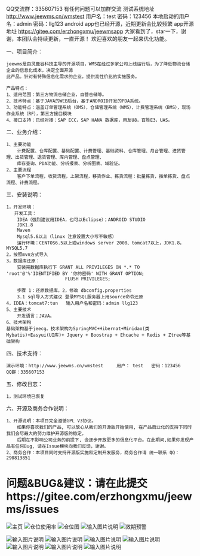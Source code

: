
QQ交流群：335607153  有任何问题可以加群交流
测试系统地址 http://www.jeewms.cn/wmstest   用户名：test  密码：123456 本地启动的用户名：admin 密码：llg123
android app也已经开源，近期更新会比较频繁 app开源地址  https://gitee.com/erzhongxmu/jeewmsapp
大家看到了，star一下，谢谢，本团队会持续更新，一直开源！
欢迎喜欢的朋友一起来优化功能。

一、项目简介：
     
    jeewms是由灵鹿谷科技主导的开源项目，WMS在经过多家公司上线运行后，为了降低物流仓储企业的信息化成本，决定全面开源
    此产品。针对有特殊信息化需求的企业，提供高性价比的实施服务。

    产品特点：
    1、适用范围：第三方物流仓储企业，自营仓储等。
    2、技术特点：基于JAVA的WEB后台，基于ANDROID开发的PDA系统。
    3、功能特点：涵盖订单管理系统（OMS），仓储管理系统（WMS），计费管理系统（BMS），现场作业系统（RF），第三方接口模块
    4、接口支持：已经对接：SAP ECC，SAP HANA 数据库，用友U8，百胜E3，UAS。

二、业务介绍：    

    1、主要功能
        计费配置、仓库配置、基础配置、计费管理、基础资料、仓库管理、月台管理、进货管理、出货管理、退货管理、库内管理、盘点管理、
        库存查询、PDA功能、分析报表、分析图表、域验证。
    2、主要流程
        客户下单流程，收货流程，上架流程，移货作业、拣货流程：批量拣货，按单拣货、盘点流程、计费流程。

三、安装说明：
  
    1，开发环境：
       开发工具：
		IDEA（强烈建议用IDEA，也可以Eclipse）；ANDROID STUDIO
		JDK1.8
		Maven
		Mysql5.6以上（linux 注意设置大小写不敏感）
		运行环境：CENTOS6.5以上或windows server 2008、tomcat7以上，JDK1.8， MYSQL5.7
    2，按照mvn方式导入
    3，数据库还原：
        安装完数据库执行下 GRANT ALL PRIVILEGES ON *.* TO 'root'@'%'IDENTIFIED BY '你的密码' WITH GRANT OPTION;
                          FLUSH PRIVILEGES;

        步骤 1：还原数据库，2，修改 dbconfig.properties
        3.1 sql导入方式建议 登录MYSQL服务器上用source命令还原
    4，IDEA：tomcat7:tun   输入用户名和密码：admin llg123
    5、主要技术
        开发语言：JAVA。
    6、技术架构
	基础架构基于jeecg。技术架构为SpringMVC+Hibernat+Minidao(类Mybatis)+Easyui(UI库)+ Jquery + Boostrap + Ehcache + Redis + Ztree等基础架构
	
四、技术支持：

    演示环境：http://www.jeewms.cn/wmstest     用户： test   密码：123456
    QQ群：335607153    

五、修改日志：
    
    1，测试环境已恢复

	


   
六、开源及商务合作说明：

    1、开源说明：本项目完全遵循GPL V3协议。
        如果你喜欢我们的产品, 可以放心从我们的开源版开始使用, 在产品商业化的支持下同时我们会尽最大的努力维护开源版的稳定。
        后期在不影响公司业务的前提下, 会逐步开放更多的信息化平台。在此期间,如果你发现产品有任何Bug, 请在Issue模块向我们反馈，谢谢。
    2、商务合作：本项目同时支持开源版实施和定制开发服务，商务合作请 统一联系 QQ：290813851

# 问题&BUG&建议：请在此提交https://gitee.com/erzhongxmu/jeewms/issues
![主页](https://images.gitee.com/uploads/images/2018/1014/235739_2c29bbbf_544004.png "wmshome.png")
![仓位使用率](https://images.gitee.com/uploads/images/2018/1015/000747_4eafc335_544004.png "cwsyl.png")
![仓位图](https://images.gitee.com/uploads/images/2018/1015/000802_e438ced8_544004.png "cwt.png")
![输入图片说明](https://images.gitee.com/uploads/images/2018/1015/000813_bab8d35c_544004.png "ccsl.png")
![效期预警](https://images.gitee.com/uploads/images/2018/1015/000823_c5a982fe_544004.png "xqyj.png")

![输入图片说明](https://images.gitee.com/uploads/images/2018/1016/070614_dad8bb5b_544004.png "ysd.png")
![输入图片说明](https://images.gitee.com/uploads/images/2018/1016/070625_7ab42b77_544004.png "货品ID.png")
![输入图片说明](https://images.gitee.com/uploads/images/2018/1016/070641_343c5b31_544004.png "拣货单.png")
![输入图片说明](https://images.gitee.com/uploads/images/2018/1015/000843_92d44144_544004.png "Screenshot_2018-10-15-00-07-03-907_com.jeewms.www.png")
![输入图片说明](https://images.gitee.com/uploads/images/2018/1015/000857_ad7d16dc_544004.png "Screenshot_2018-10-15-00-03-11-011_com.jeewms.www.png")
![输入图片说明](https://images.gitee.com/uploads/images/2018/1015/000906_e439bf3f_544004.png "Screenshot_2018-10-15-00-03-34-019_com.jeewms.www.png")
![输入图片说明](https://images.gitee.com/uploads/images/2018/1015/000914_a6078e90_544004.png "Screenshot_2018-10-15-00-04-17-626_com.jeewms.www.png")
